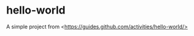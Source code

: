 hello-world
===========

A simple project from &lt;https://guides.github.com/activities/hello-world/>
